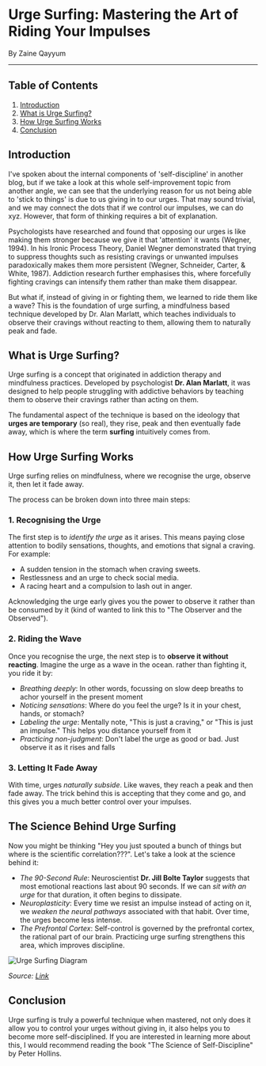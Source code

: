 # Urge Surfing: Mastering the Art of Riding Your Impulses

By Zaine Qayyum

---

## Table of Contents

1. [Introduction](#introduction)
2. [What is Urge Surfing?](#what-is-urge-surfing)
3. [How Urge Surfing Works](#how-urge-surfing-works)
4. [Conclusion](#conclusion)

## Introduction

I've spoken about the internal components of 'self-discipline' in another blog, but if we take a look at this whole self-improvement topic from another angle, we can see that the underlying reason for us not being able to 'stick to things' is due to us giving in to our urges. That may sound trivial, and we may connect the dots that if we control our impulses, we can do xyz. However, that form of thinking requires a bit of explanation.

Psychologists have researched and found that opposing our urges is like making them stronger because we give it that 'attention' it wants (Wegner, 1994). In his Ironic Process Theory, Daniel Wegner demonstrated that trying to suppress thoughts such as resisting cravings or unwanted impulses paradoxically makes them more persistent (Wegner, Schneider, Carter, & White, 1987). Addiction research further emphasises this, where forcefully fighting cravings can intensify them rather than make them disappear.

But what if, instead of giving in or fighting them, we learned to ride them like a wave? This is the foundation of urge surfing, a mindfulness based technique developed by Dr. Alan Marlatt, which teaches individuals to observe their cravings without reacting to them, allowing them to naturally peak and fade.

## What is Urge Surfing?

Urge surfing is a concept that originated in addiction therapy and mindfulness practices. Developed by psychologist **Dr. Alan Marlatt**, it was designed to help people struggling with addictive behaviors by teaching them to observe their cravings rather than acting on them.

The fundamental aspect of the technique is based on the ideology that **urges are temporary** (so real), they rise, peak and then eventually fade away, which is where the term **surfing** intuitively comes from.

## How Urge Surfing Works

Urge surfing relies on mindfulness, where we recognise the urge, observe it, then let it fade away.

The process can be broken down into three main steps:

### 1. **Recognising the Urge**
The first step is to *identify the urge* as it arises. This means paying close attention to bodily sensations, thoughts, and emotions that signal a craving. For example:
- A sudden tension in the stomach when craving sweets.
- Restlessness and an urge to check social media.
- A racing heart and a compulsion to lash out in anger.

Acknowledging the urge early gives you the power to observe it rather than be consumed by it (kind of wanted to link this to "The Observer and the Observed").

### 2. **Riding the Wave**
Once you recognise the urge, the next step is to **observe it without reacting**. Imagine the urge as a wave in the ocean. rather than fighting it, you ride it by:
- *Breathing deeply*: In other words, focussing on slow deep breaths to achor yourself in the present moment
- *Noticing sensations*: Where do you feel the urge? Is it in your chest, hands, or stomach?
- *Labeling the urge*: Mentally note, "This is just a craving," or "This is just an impulse." This helps you distance yourself from it
- *Practicing non-judgment*: Don't label the urge as good or bad. Just observe it as it rises and falls

### 3. **Letting It Fade Away**
With time, urges *naturally subside*. Like waves, they reach a peak and then fade away. The trick behind this is accepting that they come and go, and this gives you a much better control over your impulses.

## The Science Behind Urge Surfing
Now you might be thinking "Hey you just spouted a bunch of things but where is the scientific correlation???". Let's take a look at the science behind it:

- *The 90-Second Rule*: Neuroscientist **Dr. Jill Bolte Taylor** suggests that most emotional reactions last about 90 seconds. If we can *sit with an urge* for that duration, it often begins to dissipate.
- *Neuroplasticity*: Every time we resist an impulse instead of acting on it, we *weaken the neural pathways* associated with that habit. Over time, the urges become less intense.
- *The Prefrontal Cortex*: Self-control is governed by the prefrontal cortex, the rational part of our brain. Practicing urge surfing strengthens this area, which improves discipline.

![Urge Surfing Diagram](./assets/urge-surfing.png)

*Source: [Link](https://www.thenourishedpath.com/blog/eating-mindfully-urge-surfing)*

## Conclusion

Urge surfing is truly a powerful technique when mastered, not only does it allow you to control your urges without giving in, it also helps you to become more self-disciplined. If you are interested in learning more about this, I would recommend reading the book "The Science of Self-Discipline" by Peter Hollins.
